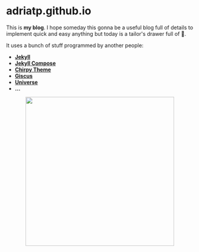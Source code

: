 # adriatp.github.io

This is **my blog**. I hope someday this gonna be a useful blog full of details to implement quick and easy anything but today is a tailor's drawer full of 💩.

It uses a bunch of stuff programmed by another people: 

- [**Jekyll**](https://github.com/jekyll/jekyll)
- [**Jekyll Compose**]()
- [**Chirpy Theme**](https://github.com/cotes2020/chirpy-starter/generate)
- [**Giscus**](https://github.com/giscus/giscus)
- [**Universe**](https://www.nasa.gov/sites/default/files/thumbnails/image/main_image_deep_field_smacs0723-5mb.jpg)
- **...**

<div align="center">
	<img src="https://parismaine.org/wp-content/uploads/2017/02/website-currently-under-construction-APcYla-clipart.jpg" width="400">
</div>